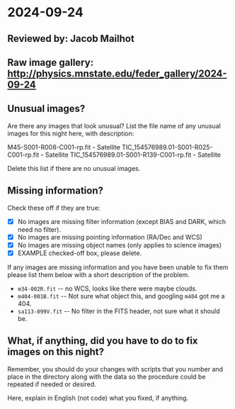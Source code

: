 # 2024-09-24

## Reviewed by:   Jacob Mailhot

## Raw image gallery: http://physics.mnstate.edu/feder_gallery/2024-09-24

## Unusual images?

Are there any images that look unusual? List the file name of any unusual images for this night here, with description:

M45-S001-R008-C001-rp.fit - Satellite
TIC_154576989.01-S001-R025-C001-rp.fit - Satellite
TIC_154576989.01-S001-R139-C001-rp.fit - Satellite

Delete this list if there are no unusual images.

## Missing information?

Check these off if they are true:

- [x] No images are missing filter information (except BIAS and DARK, which need no filter).
- [x] No images are missing pointing information (RA/Dec and WCS)
- [x] No images are missing object names (only applies to science images)
- [x] EXAMPLE checked-off box, please delete.

If any images are missing information and you have been unable to fix them please list
them below with a short description of the problem.

+ `m34-002R.fit` -- no WCS, looks like there were maybe clouds.
+ `m404-001B.fit` -- Not sure what object this, and googling `m404` got me a 404.
+ `sa113-099V.fit` -- No filter in the FITS header, not sure what it should be.

## What, if anything, did you have to do to fix images on this night?

Remember, you should do your changes with scripts that you number and place in the
directory along with the data so the procedure could be repeated if needed or
desired.

Here, explain in English (not code) what you fixed, if anything.
